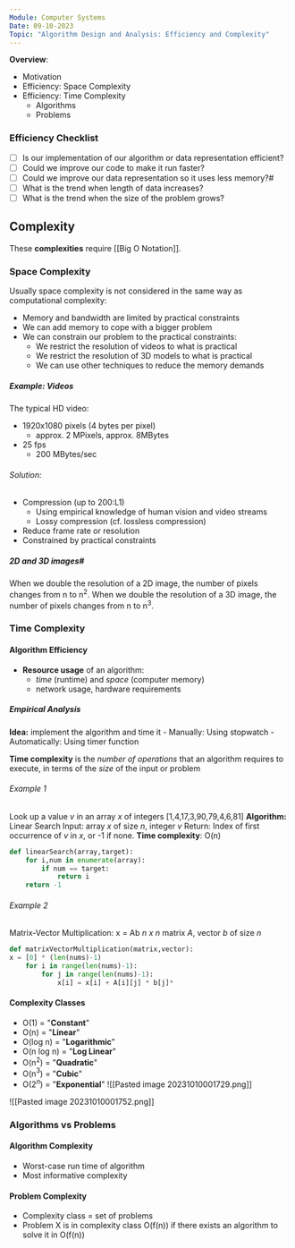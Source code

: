 ```yaml
---
Module: Computer Systems
Date: 09-10-2023
Topic: "Algorithm Design and Analysis: Efficiency and Complexity"
---
```

**Overview**:
- Motivation
- Efficiency: Space Complexity
- Efficiency: Time Complexity
	- Algorithms
	- Problems
### Efficiency Checklist
- [ ] Is our implementation of our algorithm or data representation efficient?
- [ ] Could we improve our code to make it run faster?
- [ ] Could we improve our data representation so it uses less memory?#
- [ ] What is the trend when length of data increases?
- [ ] What is the trend when the size of the problem grows?
## Complexity
These **complexities** require [[Big O Notation]].
### Space Complexity
Usually space complexity is not considered in the same way as computational complexity:
- Memory and bandwidth are limited by practical constraints
- We can add memory to cope with a bigger problem
- We can constrain our problem to the practical constraints:
	- We restrict the resolution of videos to what is practical
	- We restrict the resolution of 3D models to what is practical
	- We can use other techniques to reduce the memory demands
##### Example: Videos
The typical HD video:
- 1920x1080 pixels (4 bytes per pixel)
	- approx. 2 MPixels, approx. 8MBytes
- 25 fps
	- 200 MBytes/sec
###### Solution:
- Compression (up to 200:L1)
	- Using empirical knowledge of human vision and video streams
	- Lossy compression (cf. lossless compression)
- Reduce frame rate or resolution
- Constrained by practical constraints

##### 2D and 3D images#
When we double the resolution of a 2D image, the number of pixels changes from n to n$^2$.
When we double the resolution of a 3D image, the number of pixels changes from n to n$^3$.

### Time Complexity
#### Algorithm Efficiency
- **Resource usage** of an algorithm:
	- *time* (runtime) and *space* (computer memory)
	- network usage, hardware requirements
##### Empirical Analysis
**Idea:** implement the algorithm and time it
	- Manually: Using stopwatch
	- Automatically: Using timer function

**Time complexity** is the *number of operations* that an algorithm requires to execute, in terms of the *size* of the input or problem
###### Example 1
Look up a value *v* in an array *x* of integers
[1,4,17,3,90,79,4,6,81]
**Algorithm:** Linear Search
Input: array *x* of size *n*, integer *v*
Return: Index of first occurrence of *v* in *x*, or -1 if none.
**Time complexity**: O(n)

``` Python
def linearSearch(array,target):
	for i,num in enumerate(array):
		if num == target:
			return i
	return -1
```
###### Example 2
Matrix-Vector Multiplication: x = Ab
	*n x n* matrix *A*, vector *b* of size *n*
``` Python
def matrixVectorMultiplication(matrix,vector):
x = [0] * (len(nums)-1)
	for i in range(len(nums)-1):
		for j in range(len(nums)-1):
			x[i] = x[i] + A[i][j] * b[j]*
```

#### Complexity Classes
- O(1) = "**Constant**"
- O(n) = "**Linear**"
- O(log n) = "**Logarithmic**"
- O(n log n) = "**Log Linear**"
- O(n$^2$) = "**Quadratic**"
- O(n$^3$) = "**Cubic**"
- O(2$^n$) = "**Exponential**"
![[Pasted image 20231010001729.png]]

![[Pasted image 20231010001752.png]]

### Algorithms vs Problems
#### Algorithm Complexity
- Worst-case run time of algorithm
- Most informative complexity
#### Problem Complexity
- Complexity class = set of problems
- Problem X is in complexity class O(f(n)) if there exists an algorithm to solve it in O(f(n))